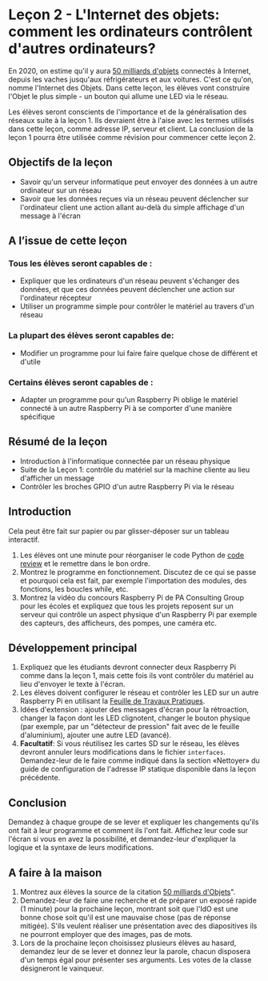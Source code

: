 # Leçon 2 - L'Internet des objets: comment les ordinateurs contrôlent d'autres ordinateurs?

En 2020, on estime qu'il y aura [50 milliards d'objets](http://newsroom.cisco.com/feature-content?type=webcontent&articleId=1208342) connectés à Internet, depuis les vaches jusqu'aux réfrigérateurs et aux voitures. C'est ce qu'on, nomme l'Internet des Objets. Dans cette leçon, les élèves vont construire l'Objet le plus simple - un bouton qui allume une LED via le réseau.

Les élèves seront conscients de l'importance et de la généralisation des réseaux suite à la leçon 1. Ils devraient être à l'aise avec les termes utilisés dans cette leçon, comme adresse IP, serveur et client. La conclusion de la leçon 1 pourra être utilisée comme révision pour commencer cette leçon 2.

## Objectifs de la leçon

- Savoir qu'un serveur informatique peut envoyer des données à un autre ordinateur sur un réseau
- Savoir que les données reçues via un réseau peuvent déclencher sur l'ordinateur client une action allant au-delà du simple affichage d'un message à l'écran


## A l’issue de cette leçon

### Tous les élèves seront capables de :

- Expliquer que les ordinateurs d'un réseau peuvent s'échanger des données, et que ces données peuvent déclencher une action sur l'ordinateur récepteur
- Utiliser un programme simple pour contrôler le matériel au travers d'un réseau


### La plupart des élèves seront capables de:

- Modifier un programme pour lui faire faire quelque chose de différent et d'utile

### Certains élèves seront capables de :
- Adapter un programme pour qu'un Raspberry Pi oblige le matériel connecté à un autre Raspberry Pi à se comporter d'une manière spécifique


## Résumé de la leçon
- Introduction à l'informatique connectée par un réseau physique
- Suite de la Leçon 1: contrôle du matériel sur la machine cliente au lieu d'afficher un message
- Contrôler les broches GPIO d'un autre Raspberry Pi via le réseau


## Introduction
Cela peut être fait sur papier ou par glisser-déposer sur un tableau interactif.
1. Les élèves ont une minute pour réorganiser le code Python de [code review](code-review.md) et le remettre dans le bon ordre.
1. Montrez le programme en fonctionnement. Discutez de ce qui se passe et pourquoi cela est fait, par exemple l'importation des modules, des fonctions, les boucles while, etc.
1. Montrez la vidéo du concours Raspberry Pi de PA Consulting Group pour les écoles et expliquez que tous les projets reposent sur un serveur qui contrôle un aspect physique d'un Raspberry Pi par exemple des capteurs, des afficheurs, des pompes, une caméra etc.

## Développement principal
1.	Expliquez que les étudiants devront connecter deux Raspberry Pi comme dans la leçon 1, mais cette fois ils vont contrôler du matériel au lieu d'envoyer le texte à l'écran.
1.	Les élèves doivent configurer le réseau et contrôler les LED sur un autre Raspberry Pi en utilisant la [Feuille de Travaux Pratiques](worksheet.md).
1.	Idées d'extension : ajouter des messages d'écran pour la rétroaction, changer la façon dont les LED clignotent, changer le bouton physique (par exemple, par un "détecteur de pression" fait avec de le feuille d'aluminium), ajouter une autre LED (avancé).
1.	**Facultatif**: Si vous réutilisez les cartes SD sur le réseau, les élèves devront annuler leurs modifications dans le fichier `interfaces`. Demandez-leur de le faire comme indiqué dans la section «Nettoyer» du guide de configuration de l'adresse IP statique disponible dans la leçon précédente.

## Conclusion
Demandez à chaque groupe de se lever et expliquer les changements qu'ils ont fait à leur programme et comment ils l'ont fait. Affichez leur code sur l'écran si vous en avez la possibilité, et demandez-leur d'expliquer la logique et la syntaxe de leurs modifications.

## A faire à la maison
1.	Montrez aux élèves la source de la citation [50 milliards d'Objets](http://newsroom.cisco.com/feature-content?type=webcontent&articleId=1208342)".
1.	Demandez-leur de faire une recherche et de préparer un exposé rapide (1 minute) pour la prochaine leçon, montrant soit que l'IdO est une bonne chose soit qu'il est une mauvaise chose (pas de réponse mitigée). S'ils veulent réaliser une présentation avec des diapositives ils ne pourront employer que des images, pas de mots.
1.	Lors de la prochaine leçon choisissez plusieurs élèves au hasard, demandez leur de se lever et donnez leur la parole, chacun disposera d'un temps égal pour présenter ses arguments. Les votes de la classe désigneront le vainqueur.
